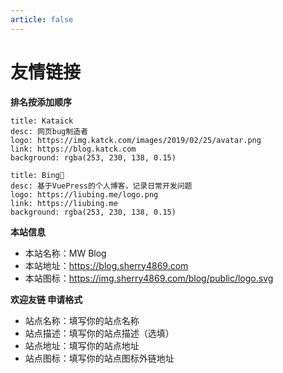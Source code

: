 ```yaml
---
article: false
---
```


# 友情链接

**排名按添加顺序**

<div class="vp-card-container">

```component VPCard
title: Kataick
desc: 网页bug制造者
logo: https://img.katck.com/images/2019/02/25/avatar.png
link: https://blog.katck.com
background: rgba(253, 230, 138, 0.15)
```

```component VPCard
title: Bing🐣
desc: 基于VuePress的个人博客，记录日常开发问题
logo: https://liubing.me/logo.png
link: https://liubing.me
background: rgba(253, 230, 138, 0.15)
```

</div>

**本站信息**

- 本站名称：MW Blog
- 本站地址：https://blog.sherry4869.com
- 本站图标：https://img.sherry4869.com/blog/public/logo.svg

**欢迎友链 申请格式**

- 站点名称：填写你的站点名称
- 站点描述：填写你的站点描述（选填）
- 站点地址：填写你的站点地址
- 站点图标：填写你的站点图标外链地址